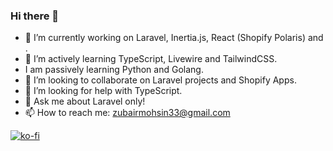 ### Hi there 👋

- 🔭 I’m currently working on Laravel, Inertia.js, React (Shopify Polaris) and .
- 🌱 I’m actively learning TypeScript, Livewire and TailwindCSS.
- I am passively learning Python and Golang.
- 👯 I’m looking to collaborate on Laravel projects and Shopify Apps.
- 🤔 I’m looking for help with TypeScript.
- 💬 Ask me about Laravel only!
- 📫 How to reach me: zubairmohsin33@gmail.com

[![ko-fi](https://ko-fi.com/img/githubbutton_sm.svg)](https://ko-fi.com/S6S03ZN1O)
